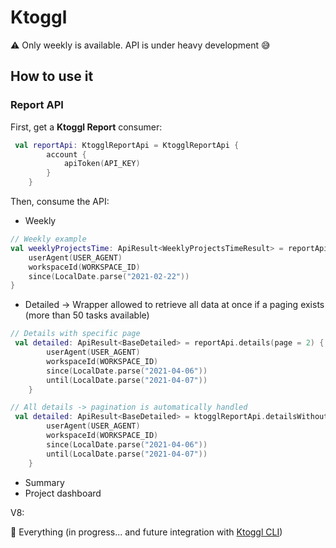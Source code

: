 # Ktoggl

⚠️ Only weekly is available. API is under heavy development 😅

## How to use it

### Report API

First, get a **Ktoggl Report** consumer:

```kotlin
 val reportApi: KtogglReportApi = KtogglReportApi {
        account {
            apiToken(API_KEY)
        }
    }
```

Then, consume the API:

- Weekly

```kotlin
// Weekly example
val weeklyProjectsTime: ApiResult<WeeklyProjectsTimeResult> = reportApi.weeklyProjectsTime {
    userAgent(USER_AGENT)
    workspaceId(WORKSPACE_ID)
    since(LocalDate.parse("2021-02-22"))
}
```

- Detailed -> Wrapper allowed to retrieve all data at once if a paging exists (more than 50 tasks available)

```kotlin
// Details with specific page
 val detailed: ApiResult<BaseDetailed> = reportApi.details(page = 2) {
        userAgent(USER_AGENT)
        workspaceId(WORKSPACE_ID)
        since(LocalDate.parse("2021-04-06"))
        until(LocalDate.parse("2021-04-07"))
    }
```

```kotlin
// All details -> pagination is automatically handled
 val detailed: ApiResult<BaseDetailed> = ktogglReportApi.detailsWithoutPaging {
        userAgent(USER_AGENT)
        workspaceId(WORKSPACE_ID)
        since(LocalDate.parse("2021-04-06"))
        until(LocalDate.parse("2021-04-07"))
    }
```

- Summary
- Project dashboard

V8:

🛑 Everything (in progress... and future integration with [Ktoggl CLI](https://github.com/remylavergne/Ktoggl-CLI))
